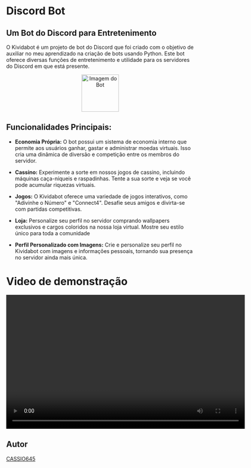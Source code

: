 # Discord Bot
## Um Bot do Discord para Entretenimento

O Kividabot é um projeto de bot do Discord que foi criado com o objetivo de auxiliar no meu aprendizado na criação de bots usando Python. Este bot oferece diversas funções de entretenimento e utilidade para os servidores do Discord em que está presente.

<div style="text-align:center;">
  <img src="https://cdn.discordapp.com/attachments/979065286705700955/981652943461830676/2_Sem_Ttulo.png" alt="Imagem do Bot" width="100px">
</div>


## Funcionalidades Principais:


- **Economia Própria:** O bot possui um sistema de economia interno que permite aos usuários ganhar, gastar e administrar moedas virtuais. Isso cria uma dinâmica de diversão e competição entre os membros do servidor.

- **Cassino:** Experimente a sorte em nossos jogos de cassino, incluindo máquinas caça-níqueis e raspadinhas. Tente a sua sorte e veja se você pode acumular riquezas virtuais.

- **Jogos:** O Kividabot oferece uma variedade de jogos interativos, como "Adivinhe o Número" e "Connect4". Desafie seus amigos e divirta-se com partidas competitivas.

- **Loja:** Personalize seu perfil no servidor comprando wallpapers exclusivos e cargos coloridos na nossa loja virtual. Mostre seu estilo único para toda a comunidade

- **Perfil Personalizado com Imagens:** Crie e personalize seu perfil no Kividabot com imagens e informações pessoais, tornando sua presença no servidor ainda mais única.

# Video de demonstração

<video width="640" height="360" controls>

</video>


## Autor
[CASSIO645](https://github.com/cassio645)




